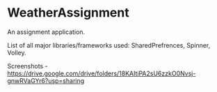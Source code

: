 # WeatherAssignment
An assignment application.

List of all major libraries/frameworks used: SharedPrefrences, Spinner, Volley.

Screenshots - https://drive.google.com/drive/folders/18KAItiPA2sU6zzkO0Nvsj-gnwRVaGYr6?usp=sharing
